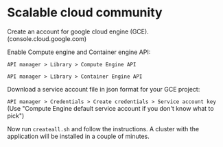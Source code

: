 # Scalable cloud community

Create an account for google cloud engine (GCE). (console.cloud.google.com)

Enable Compute engine and Container engine API:

`API manager > Library > Compute Engine API`

`API manager > Library > Container Engine API`

Download a service account file in json format for your GCE project:

`API manager > Credentials > Create credentials > Service account key` (Use "Compute Engine default service account if you don't know what to pick")

Now run `createall.sh` and follow the instructions. A cluster with the application will be installed in a couple of minutes.
